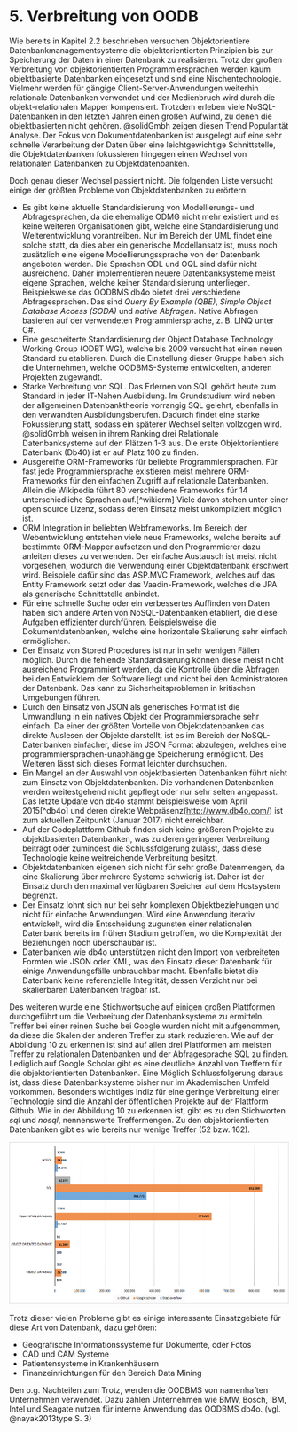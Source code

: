 
# 5. Verbreitung von OODB

Wie bereits in Kapitel 2.2 beschrieben versuchen Objektorientiere Datenbankmanagementsysteme die objektorientierten Prinzipien bis zur Speicherung der Daten in einer Datenbank zu realisieren.
Trotz der großen Verbreitung von objektorientierten Programmiersprachen werden kaum objektbasierte Datenbanken eingesetzt und sind eine Nischentechnologie.
Vielmehr werden für gängige Client-Server-Anwendungen weiterhin relationale Datenbanken verwendet und der Medienbruch wird durch die objekt-relationalen Mapper kompensiert.
Trotzdem erleben viele NoSQL-Datenbanken in den letzten Jahren einen großen Aufwind, zu denen die objektbasierten nicht gehören.
@solidGmbh zeigen diesen Trend Popularität Analyse.
Der Fokus von Dokumentdatenbanken ist ausgelegt auf eine sehr schnelle Verarbeitung der Daten über eine leichtgewichtige Schnittstelle, die Objektdatenbanken fokussieren hingegen einen Wechsel von relationalen Datenbanken zu Objektdatenbanken.

Doch genau dieser Wechsel passiert nicht.
Die folgenden Liste versucht einige der größten Probleme von Objektdatenbanken zu erörtern:

  * Es gibt keine aktuelle Standardisierung von Modellierungs- und Abfragesprachen, da die ehemalige ODMG nicht mehr existiert und es keine weiteren Organisationen gibt, welche eine Standardisierung und Weiterentwicklung vorantreiben. Nur im Bereich der UML findet eine solche statt, da dies aber ein generische Modellansatz ist, muss noch zusätzlich eine eigene Modellierungssprache von der Datenbank angeboten werden. Die Sprachen ODL und OQL sind dafür nicht ausreichend. Daher implementieren neuere Datenbanksysteme meist eigene Sprachen, welche keiner Standardisierung unterliegen. Beispielsweise das OODBMS db4o bietet drei verschiedene Abfragesprachen. Das sind *Query By Example (QBE)*, *Simple Object Database Access (SODA)* und *native Abfragen*. Native Abfragen basieren auf der verwendeten Programmiersprache, z. B. LINQ unter C#.
  * Eine gescheiterte Standardisierung der Object Database Technology Working Group (ODBT WG), welche bis 2009 versucht hat einen neuen Standard zu etablieren. Durch die Einstellung dieser Gruppe haben sich die Unternehmen, welche OODBMS-Systeme entwickelten, anderen Projekten zugewandt.
  * Starke Verbreitung von SQL. Das Erlernen von SQL gehört heute zum Standard in jeder IT-Nahen Ausbildung. Im Grundstudium wird neben der allgemeinen Datenbanktheorie vorrangig SQL gelehrt, ebenfalls in den verwandten Ausbildungsberufen. Dadurch findet eine starke Fokussierung statt, sodass ein späterer Wechsel selten vollzogen wird. @solidGmbh weisen in ihrem Ranking drei Relationale Datenbanksysteme auf den Plätzen 1-3 aus. Die erste Objektorientiere Datenbank (Db40) ist er auf Platz 100 zu finden.
  * Ausgereifte ORM-Frameworks für beliebte Programmiersprachen. Für fast jede Programmiersprache existieren meist mehrere ORM-Frameworks für den einfachen Zugriff auf relationale Datenbanken. Allein die Wikipedia führt 80 verschiedene Frameworks für 14 unterschiedliche Sprachen auf.[^wikiorm] Viele davon stehen unter einer open source Lizenz, sodass deren Einsatz meist unkompliziert möglich ist.
  * ORM Integration in beliebten Webframeworks. Im Bereich der Webentwicklung entstehen viele neue Frameworks, welche bereits auf bestimmte ORM-Mapper aufsetzen und den Programmierer dazu anleiten dieses zu verwenden. Der einfache Austausch ist meist nicht vorgesehen, wodurch die Verwendung einer Objektdatenbank erschwert wird. Beispiele dafür sind das ASP.MVC Framework, welches auf das Entity Framework setzt oder das Vaadin-Framework, welches die JPA als generische Schnittstelle anbindet.
  * Für eine schnelle Suche oder ein verbessertes Auffinden von Daten haben sich andere Arten von NoSQL-Datenbanken etabliert, die diese Aufgaben effizienter durchführen. Beispielsweise die Dokumentdatenbanken, welche eine horizontale Skalierung sehr einfach ermöglichen.
  * Der Einsatz von Stored Procedures ist nur in sehr wenigen Fällen möglich. Durch die fehlende Standardisierung können diese meist nicht ausreichend Programmiert werden, da die Kontrolle über die Abfragen bei den Entwicklern der Software liegt und nicht bei den Administratoren der Datenbank. Das kann zu Sicherheitsproblemen in kritischen Umgebungen führen.
  * Durch den Einsatz von JSON als generisches Format ist die Umwandlung in ein natives Objekt der Programmiersprache sehr einfach. Da einer der größten Vorteile von Objektdatenbanken das direkte Auslesen der Objekte darstellt, ist es im Bereich der NoSQL-Datenbanken einfacher, diese im JSON Format abzulegen, welches eine programmiersprachen-unabhängige Speicherung ermöglicht. Des Weiteren lässt sich dieses Format leichter durchsuchen.
  * Ein Mangel an der Auswahl von objektbasierten Datenbanken führt nicht zum Einsatz von Objektdatenbanken. Die vorhandenen Datenbanken werden weitestgehend nicht gepflegt oder nur sehr selten angepasst. Das letzte Update von db4o stammt beispielsweise vom April 2015[^db4o] und deren direkte Webpräsenz(http://www.db4o.com/) ist zum aktuellen Zeitpunkt (Januar 2017) nicht erreichbar.
  * Auf der Codeplattform Github finden sich keine größeren Projekte zu objektbasierten Datenbanken, was zu deren geringerer Verbreitung beiträgt oder zumindest die Schlussfolgerung zulässt, dass diese Technologie keine weitreichende Verbreitung besitzt.
  * Objektdatenbanken eigenen sich nicht für sehr große Datenmengen, da eine Skalierung über mehrere Systeme schwierig ist. Daher ist der Einsatz durch den maximal verfügbaren Speicher auf dem Hostsystem begrenzt.
  * Der Einsatz lohnt sich nur bei sehr komplexen Objektbeziehungen und nicht für einfache Anwendungen. Wird eine Anwendung iterativ entwickelt, wird die Entscheidung zugunsten einer relationalen Datenbank bereits im frühen Stadium getroffen, wo die Komplexität der Beziehungen noch überschaubar ist.
  * Datenbanken wie db4o unterstützen nicht den Import von verbreiteten Formten wie JSON oder XML, was den Einsatz dieser Datenbank für einige Anwendungsfälle unbrauchbar macht. Ebenfalls bietet die Datenbank keine referenzielle Integrität, dessen Verzicht nur bei skalierbaren Datenbanken tragbar ist.

Des weiteren wurde eine Stichwortsuche auf einigen großen Plattformen durchgeführt um die Verbreitung der Datenbanksysteme zu ermitteln.
Treffer bei einer reinen Suche bei Google wurden nicht mit aufgenommen, da diese die Skalen der anderen Treffer zu stark reduzieren.
Wie auf der Abbildung 10 zu erkennen ist sind auf allen drei Plattformen am meisten Treffer zu relationalen Datenbanken und der Abfragesprache SQL zu finden.
Lediglich auf Google Scholar gibt es eine deutliche Anzahl von Treffern für die objektorientierten Datenbanken.
Eine Möglich Schlussfolgerung daraus ist, dass diese Datenbanksysteme bisher nur im Akademischen Umfeld vorkommen.
Besonders wichtiges Indiz für eine geringe Verbreitung einer Technologie sind die Anzahl der öffentlichen Projekte auf der Plattform Github.
Wie in der Abbildung 10 zu erkennen ist, gibt es zu den Stichworten *sql* und *nosql*, nennenswerte Treffermengen.
Zu den objektorientierten Datenbanken gibt es wie bereits nur wenige Treffer (52 bzw. 162).

![Stichwortsuche](images/keyword_search_result.png)

Trotz dieser vielen Probleme gibt es einige interessante Einsatzgebiete für diese Art von Datenbank, dazu gehören:

  * Geografische Informationssysteme für Dokumente, oder Fotos
  * CAD und CAM Systeme
  * Patientensysteme in Krankenhäusern
  * Finanzeinrichtungen für den Bereich Data Mining

Den o.g. Nachteilen zum Trotz, werden die OODBMS von namenhaften Unternehmen verwendet. Dazu zählen Unternehmen wie BMW, Bosch, IBM, Intel und Seagate nutzen für interne Anwendung das OODBMS db4o. (vgl. @nayak2013type S. 3)
